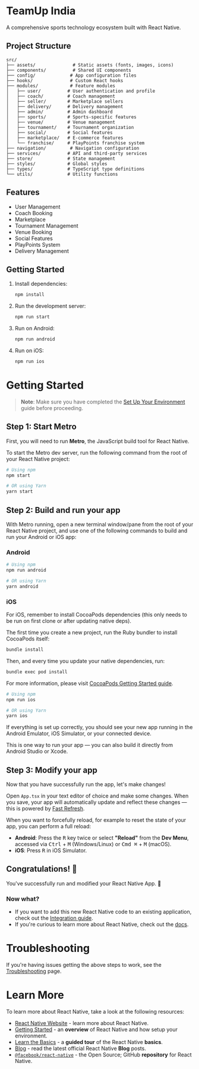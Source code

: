 # TeamUp India

A comprehensive sports technology ecosystem built with React Native.

## Project Structure

```
src/
├── assets/              # Static assets (fonts, images, icons)
├── components/          # Shared UI components
├── config/             # App configuration files
├── hooks/              # Custom React hooks
├── modules/            # Feature modules
│   ├── user/          # User authentication and profile
│   ├── coach/         # Coach management
│   ├── seller/        # Marketplace sellers
│   ├── delivery/      # Delivery management
│   ├── admin/         # Admin dashboard
│   ├── sports/        # Sports-specific features
│   ├── venue/         # Venue management
│   ├── tournament/    # Tournament organization
│   ├── social/        # Social features
│   ├── marketplace/   # E-commerce features
│   └── franchise/     # PlayPoints franchise system
├── navigation/         # Navigation configuration
├── services/          # API and third-party services
├── store/             # State management
├── styles/            # Global styles
├── types/             # TypeScript type definitions
└── utils/             # Utility functions
```

## Features

- User Management
- Coach Booking
- Marketplace
- Tournament Management
- Venue Booking
- Social Features
- PlayPoints System
- Delivery Management

## Getting Started

1. Install dependencies:
   ```bash
   npm install
   ```

2. Run the development server:
   ```bash
   npm run start
   ```

3. Run on Android:
   ```bash
   npm run android
   ```

4. Run on iOS:
   ```bash
   npm run ios
   ```

# Getting Started

> **Note**: Make sure you have completed the [Set Up Your Environment](https://reactnative.dev/docs/set-up-your-environment) guide before proceeding.

## Step 1: Start Metro

First, you will need to run **Metro**, the JavaScript build tool for React Native.

To start the Metro dev server, run the following command from the root of your React Native project:

```sh
# Using npm
npm start

# OR using Yarn
yarn start
```

## Step 2: Build and run your app

With Metro running, open a new terminal window/pane from the root of your React Native project, and use one of the following commands to build and run your Android or iOS app:

### Android

```sh
# Using npm
npm run android

# OR using Yarn
yarn android
```

### iOS

For iOS, remember to install CocoaPods dependencies (this only needs to be run on first clone or after updating native deps).

The first time you create a new project, run the Ruby bundler to install CocoaPods itself:

```sh
bundle install
```

Then, and every time you update your native dependencies, run:

```sh
bundle exec pod install
```

For more information, please visit [CocoaPods Getting Started guide](https://guides.cocoapods.org/using/getting-started.html).

```sh
# Using npm
npm run ios

# OR using Yarn
yarn ios
```

If everything is set up correctly, you should see your new app running in the Android Emulator, iOS Simulator, or your connected device.

This is one way to run your app — you can also build it directly from Android Studio or Xcode.

## Step 3: Modify your app

Now that you have successfully run the app, let's make changes!

Open `App.tsx` in your text editor of choice and make some changes. When you save, your app will automatically update and reflect these changes — this is powered by [Fast Refresh](https://reactnative.dev/docs/fast-refresh).

When you want to forcefully reload, for example to reset the state of your app, you can perform a full reload:

- **Android**: Press the <kbd>R</kbd> key twice or select **"Reload"** from the **Dev Menu**, accessed via <kbd>Ctrl</kbd> + <kbd>M</kbd> (Windows/Linux) or <kbd>Cmd ⌘</kbd> + <kbd>M</kbd> (macOS).
- **iOS**: Press <kbd>R</kbd> in iOS Simulator.

## Congratulations! :tada:

You've successfully run and modified your React Native App. :partying_face:

### Now what?

- If you want to add this new React Native code to an existing application, check out the [Integration guide](https://reactnative.dev/docs/integration-with-existing-apps).
- If you're curious to learn more about React Native, check out the [docs](https://reactnative.dev/docs/getting-started).

# Troubleshooting

If you're having issues getting the above steps to work, see the [Troubleshooting](https://reactnative.dev/docs/troubleshooting) page.

# Learn More

To learn more about React Native, take a look at the following resources:

- [React Native Website](https://reactnative.dev) - learn more about React Native.
- [Getting Started](https://reactnative.dev/docs/environment-setup) - an **overview** of React Native and how setup your environment.
- [Learn the Basics](https://reactnative.dev/docs/getting-started) - a **guided tour** of the React Native **basics**.
- [Blog](https://reactnative.dev/blog) - read the latest official React Native **Blog** posts.
- [`@facebook/react-native`](https://github.com/facebook/react-native) - the Open Source; GitHub **repository** for React Native.
